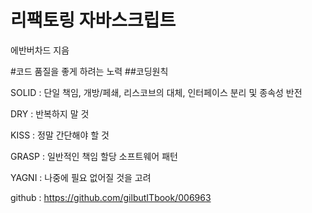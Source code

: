 # 리팩토링 자바스크립트

에반버차드 지음

#코드 품질을 좋게 하려는 노력
##코딩원칙

SOLID : 단일 책임, 개방/페쇄, 리스코브의 대체, 인터페이스 분리 및 종속성 반전

DRY : 반복하지 말 것

KISS : 정말 간단해야 할 것

GRASP : 일반적인 책임 할당 소프트웨어 패턴

YAGNI : 나중에 필요 없어질 것을 고려


github : https://github.com/gilbutITbook/006963